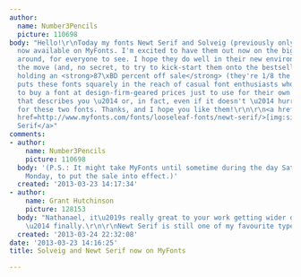 ```yaml
---
author:
  name: Number3Pencils
  picture: 110698
body: "Hello!\r\nToday my fonts Newt Serif and Solveig (previously only on Veer) are
  now available on MyFonts. I'm excited to have them out now on the biggest font repository
  around, for everyone to see. I hope they do well in their new environment. To celebrate
  the move (and, no secret, to try to kick-start them onto the bestseller list), I'm
  holding an <strong>87\xBD percent off sale</strong> (they're 1/8 the price). That
  puts these fonts squarely in the reach of casual font enthusiasts who can't afford
  to buy a font at design-firm-geared prices just to use for their own purposes. If
  that describes you \u2014 or, in fact, even if it doesn't \u2014 hurry over to MyFonts
  for these two fonts. Thanks, and I hope you like them!\r\n\r\n<a href=http://www.myfonts.com/fonts/looseleaf-fonts/solveig/>[img:sites/default/files/old-images/SolveigFlag_5244.PNG]\r\nSolveig</a>\r\n\r\n<a
  href=http://www.myfonts.com/fonts/looseleaf-fonts/newt-serif/>[img:sites/default/files/old-images/NewtFlag_3693.png]\r\nNewt
  Serif</a>"
comments:
- author:
    name: Number3Pencils
    picture: 110698
  body: '(P.S.: It might take MyFonts until sometime during the day Saturday, or possibly
    Monday, to put the sale into effect.)'
  created: '2013-03-23 14:17:34'
- author:
    name: Grant Hutchinson
    picture: 128153
  body: "Nathanael, it\u2019s really great to your work getting wider distribution
    \u2014 finally.\r\n\r\nNewt Serif is still one of my favourite typefaces ever."
  created: '2013-03-24 22:32:08'
date: '2013-03-23 14:16:25'
title: Solveig and Newt Serif now on MyFonts

---
```

